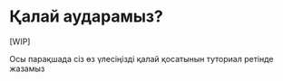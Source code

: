 # Қалай аударамыз?

\[WIP\]

Осы парақшада сіз өз үлесіңізді қалай қосатынын туториал ретінде жазамыз

